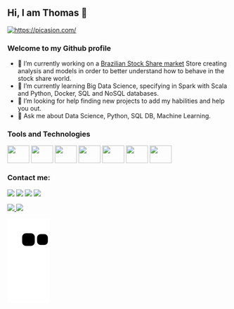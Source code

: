 ## Hi, I am Thomas 👋
<a href="https://picasion.com/"><img src="https://i.picasion.com/pic92/17a1faaa29fb57995689861bb70cdb88.gif" width="300" height="295" border="0" alt="https://picasion.com/" /></a><br />

### Welcome to my Github profile
- 🔭 I’m currently working on a [Brazilian Stock Share market](https://github.com/ThomasFurtado/Stock_shares.git) Store creating analysis and models in order to better understand how to behave in the stock share world.
- 🌱 I’m currently learning Big Data Science, specifying in Spark with Scala and Python, Docker, SQL and NoSQL databases.
- 🤔 I’m looking for help finding new projects to add my habilities and help you out.
- 💬 Ask me about Data Science, Python, SQL DB, Machine Learning.


### Tools and Technologies
<div>
<img align="center" height="40" width="50" src="https://cdn.jsdelivr.net/gh/devicons/devicon/icons/git/git-original.svg" width="40" height="40"/>
<img align="center" height="40" width="50" src="https://cdn.jsdelivr.net/gh/devicons/devicon/icons/python/python-original-wordmark.svg" width="40" height="40"/>
<img align="center" height="40" width="50" src="https://cdn.jsdelivr.net/gh/devicons/devicon/icons/mysql/mysql-original-wordmark.svg" width="40" height="40"/>
<img align="center" height="40" width="50" src="https://cdn.jsdelivr.net/gh/devicons/devicon/icons/linux/linux-original.svg" width="40" height="40"/>

<img align="center" height="40" width="50" src="https://cdn.jsdelivr.net/gh/devicons/devicon/icons/visualstudio/visualstudio-plain.svg" />
<img align="center" height="40" width="50" src="https://cdn.jsdelivr.net/gh/devicons/devicon/icons/docker/docker-original-wordmark.svg" />          

<img align="center" height="40" width="50" src="https://cdn.jsdelivr.net/gh/devicons/devicon/icons/jupyter/jupyter-original-wordmark.svg" />
          




</div>

### Contact me:

<div>

<a href="https://www.instagram.com/thomasvercoza/" target="_blank"><img src="https://img.shields.io/badge/-Instagram-%23E4405F?style=for-the-badge&logo=instagram&logoColor=white" target="_blank"></a>
          <a href="https://www.twitch.tv/seu-usuário-aqui" target="_blank"><img src="https://img.shields.io/badge/Twitch-9146FF?style=for-the-badge&logo=twitch&logoColor=white" target="_blank"></a>
<a href = "thomasfurtado21@gmail.com"><img src="https://img.shields.io/badge/Gmail-D14836?style=for-the-badge&logo=gmail&logoColor=white" target="_blank"></a>
<a href="https://www.linkedin.com/in/thomas-furtado" target="_blank"><img src="https://img.shields.io/badge/-LinkedIn-%230077B5?style=for-the-badge&logo=linkedin&logoColor=white" target="_blank"></a>   
</div>          
          

<div>
<a href="https://github.com/ThomasFurtado">
<img height="180em" src="https://github-readme-stats.vercel.app/api/top-langs/?username=ThomasFurtado&layout=compact&langs_count=7&theme=dracula"/>
<img height="180em" src="https://github-readme-stats.vercel.app/api?username=ThomasFurtado&show_icons=true&theme=dracula&include_all_commits=true&count_private=true"/>

![Snake animation](https://github.com/rafaballerini/rafaballerini/blob/output/github-contribution-grid-snake.svg)
</div>


          


